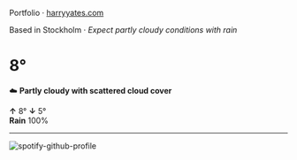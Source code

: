 Portfolio · [harryyates.com](https://harryyates.com)

<!-- WEATHER_START -->
Based in Stockholm · *Expect partly cloudy conditions with rain*

# 8°
☁️ **Partly cloudy with scattered cloud cover**

**↑** 8° **↓** 5°  
**Rain** 100%

---
<!-- WEATHER_END -->

<p align="left">
  <a>
    <img src="https://spotify-github-profile.kittinanx.com/api/view?uid=bigbello&cover_image=true&theme=natemoo-re&show_offline=true&background_color=121212&interchange=false&bar_color=53b14f&bar_color_cover=false" alt="spotify-github-profile">
  </a>
</p>